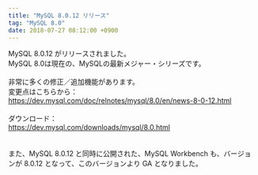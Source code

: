 ```yaml
---
title: "MySQL 8.0.12 リリース"
tag: "MySQL 8.0"
date: 2018-07-27 08:12:00 +0900
---
```


MySQL 8.0.12 がリリースされました。<br>
MySQL 8.0は現在の、MySQLの最新メジャー・シリーズです。<br>
<br>
非常に多くの修正／追加機能があります。<br>
変更点はこちらから：<br>
https://dev.mysql.com/doc/relnotes/mysql/8.0/en/news-8-0-12.html<br>
<br>
ダウンロード：<br>
https://dev.mysql.com/downloads/mysql/8.0.html<br>
<br>
<br>
また、MySQL 8.0.12 と同時に公開された、MySQL Workbench も、バージョンが 8.0.12 となって、このバージョンより GA となりました。<br>
<br>
<br>
